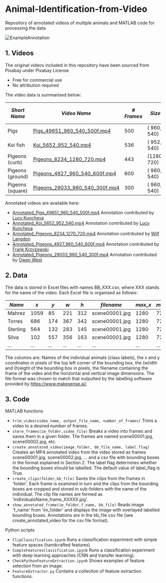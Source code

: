 # Animal-Identification-from-Video
Repository of annotated videos of multiple animals and MATLAB code for processing the data

![ExampleAnnotation](https://user-images.githubusercontent.com/18727206/138719482-354c4c32-b282-4d69-8a04-cd5851bae687.jpg)


## 1. Videos
The original videos included in this repository have been sourced from Pixabay under Pixabay License
* Free for commercial use
* No attribution required

The video data is summarised below:

*Short Name* |*Video Name*    |     *# Frames*  |  *Size*   |   *# Bounding boxes*  |  *# Identities* 
----------|------|----------------|-----------|---------------------|--------------
Pigs|[Pigs_49651_960_540_500f.mp4](https://lucykuncheva.co.uk/other_research/restricted_set_classification_images/Pigs_49651_960_540_500f.mp4) |   500 | ( 960, 540)|  6184|26
Koi fish|[Koi_5652_952_540.mp4](https://lucykuncheva.co.uk/other_research/restricted_set_classification_images/Koi_5652_952_540.mp4) |   536 | ( 952, 540)|  1635| 9
Pigeons (curb)|[Pigeons_8234_1280_720.mp4](https://lucykuncheva.co.uk/other_research/restricted_set_classification_images/Pigeons_8234_1280_720.mp4) |   443 | (1280, 720)|  4700|16
Pigeons (ground)|[Pigeons_4927_960_540_600f.mp4](https://lucykuncheva.co.uk/other_research/restricted_set_classification_images/Pigeons_4927_960_540_600f.mp4) |   600 | ( 960, 540)|  3079|17
Pigeons (square)|[Pigeons_29033_960_540_300f.mp4](https://lucykuncheva.co.uk/other_research/restricted_set_classification_images/Pigeons_29033_960_540_300f.mp4) |   300 | ( 960, 540)|  4892|28


Annotated videos are available here:
* [Annotated_Pigs_49651_960_540_500f.mp4](https://lucykuncheva.co.uk/other_research/restricted_set_classification_images/Annotated_Pigs_49651_960_540_500f.mp4)
    Annotation contributed by [Lucy Kuncheva](mas00a@bangor.ac.uk)
* [Annotated_Koi_5652_952_540.mp4](https://lucykuncheva.co.uk/other_research/restricted_set_classification_images/Annotated_Koi_5652_952_540.mp4)
    Annotation contributed by [Lucy Kuncheva](mas00a@bangor.ac.uk)
* [Annotated_Pigeons_8234_1270_720.mp4](https://lucykuncheva.co.uk/other_research/restricted_set_classification_images/Annotated_Pigeons_8234_1280_720.mp4)
    Annotation contributed by [Wilf Langdon](wll19pkk@bangor.ac.uk)   
 * [Annotated_Pigeons_4927_960_540_600f.mp4](https://lucykuncheva.co.uk/other_research/restricted_set_classification_images/Annotated_Pigeons_4927_960_540_600f.mp4)
    Annotation contributed by [Frank Krzyzowski](eeub05@bangor.ac.uk) 
* [Annotated_Pigeons_29033_960_540_300f.mp4](https://lucykuncheva.co.uk/other_research/restricted_set_classification_images/Annotated_Pigeons_29033_960_540_300f.mp4)
    Annotation contributed by [Owen West](wnw19njx@bangor.ac.uk)  



## 2. Data
The data is stored in Excel files with names BB_XXX.csv, where XXX stands for the name of the video. Each Excel file is organised as follows:

*Name*    |     *x*  |  *y*   |   *w*  |  *h*  |  *filename*   |   *max_x* |  *max_y*
--------|--------|------|------|-----|-------------|--------|-------
Mahrez	 |   1059|	  85|   221|	312|	scene00001.jpg	|1280|	720
Torres	 |   686 |	 174|   367|	342|	scene00001.jpg	|1280|	720
Sterling |	564	 |   132|   283|	145|	scene00001.jpg	|1280|	720
Silva    |	102	 |   557|   356|	163|	scene00001.jpg	|1280|	720
... | ... | ... | ... | ... | ... | ... | ... |

The columns are: Names of the individual animals (class labels), the x and y coordinates in pixels of the top left corner of the bounding box, the (w)idth and (h)eight of the bounding box in pixels, the filename containing the frame of the video and the horizontal and vertical image dimensions. The file format was chosen to match that outputted by the labelling software provided by https://www.makesense.ai/.

## 3. Code 

MATLAB functions

* `trim_video(video_name, output_file_name, number_of_frames)` Trims a video to a desired number of frames.
* `store_frames(im_folder,video_file)` Breaks a video into frames and saves them in a given folder. The frames are named scene00001.jpg, scene00002.jpg, etc.
* `create_annotated_video(image_folder, bb_file_name, label_flag)` Creates an MP4 annotated video from the video stored as frames scene00001.jpg, scene00002.jpg, ... and a csv file with bounding boxes in the format explained in Section 2. The label flag determines whether the bounding boxes should be labelled. The default value of label_flag is True.
* `create_clips(folder,bb_file)` Saves the clips from the frames in 'folder'. Each frame is examined in turn and the clips from the bounding boxes are cropped and stored in sub-folders with the name of the individual. The clip file names are formed as 'IndividualsName_frame_XXXXX.jpg'.
* `show_annotated_frame(im_folder,f_name, bb_file)` Reads image 'f_name' from 'im_folder' and displays the image with overlayed labelled bounding boxes. Annotations are in the bb_file csv file (see create_annotated_video for the csv file format). 

Python scripts

* `ClipClassification.ipynb` Runs a classification experiment with simple feature spaces (handcrafted features).
* `SimpleFeaturesClassification.ipynb` Runs a classification experiment with deep learning approaches (CNN and transfer learning).
* `CheckPythonFeatureExtraction.ipynb` Shows examples of feature selection from an image.
* `FeatureExtractor.py` Contains a collection of feature extraction functions.

